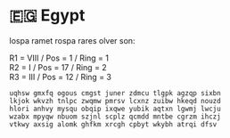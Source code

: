 # 🇪🇬 Egypt

lospa ramet rospa rares olver son:

R1 = VIII / Pos = 1 / Ring = 1<br>
R2 = I / Pos = 17 / Ring = 2<br>
R3 = III / Pos = 12 / Ring = 3

```
uqhsw gmxfq ogous cmgst juner zdmcu tlgpk agzqp sixbn
lkjok wkvzh tnlpc zwqmw pmrsv lcxnz zuibw hkeqd nouzd
hlori anhvy mysqu obqip ixqwe yubik aqtxn lgwmj lwcju
wzabx mpyqw nbuom szjnl scplz qcmdd mntbe cgrzm ihczj
vtkwy axsig alomk ghfkm xrcgh cpbyt wkybh atrqi dfsv
```
